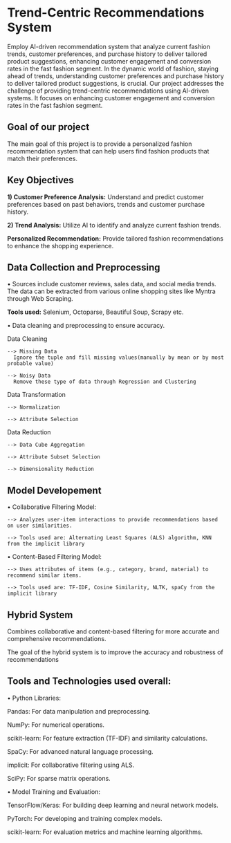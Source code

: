 # Trend-Centric Recommendations System
Employ AI-driven recommendation system that analyze current fashion trends, customer preferences, and purchase history to deliver tailored product suggestions, enhancing customer engagement and conversion rates in the fast fashion segment.
In the dynamic world of fashion, staying ahead of trends, understanding customer preferences and purchase history to deliver tailored product suggestions, is crucial. Our project addresses the challenge of providing trend-centric recommendations using AI-driven systems. It focuses on enhancing customer engagement and conversion rates in the fast fashion segment.
## Goal of our project
The main goal of this project is to provide a personalized fashion recommendation system that can help users find fashion products that match their preferences.
## Key Objectives
**1) Customer Preference Analysis:** Understand and predict customer preferences based on past behaviors, trends and customer purchase history.

**2) Trend Analysis:** Utilize AI to identify and analyze current fashion trends.

**Personalized Recommendation:** Provide tailored fashion recommendations to enhance the shopping experience.

## Data Collection and Preprocessing
• Sources include customer reviews, sales data, and social media trends. The data can be extracted from various online shopping sites like Myntra through Web Scraping. 

**Tools used:** Selenium, Octoparse, Beautiful Soup, Scrapy etc.

• Data cleaning and preprocessing to ensure accuracy.

Data Cleaning
   
    --> Missing Data
      Ignore the tuple and fill missing values(manually by mean or by most probable value)
          
    --> Noisy Data
      Remove these type of data through Regression and Clustering

Data Transformation
   
    --> Normalization   
    
    --> Attribute Selection

Data Reduction
   
    --> Data Cube Aggregation
    
    --> Attribute Subset Selection

    --> Dimensionality Reduction

## Model Developement
• Collaborative Filtering Model:

    --> Analyzes user-item interactions to provide recommendations based on user similarities.
  
    --> Tools used are: Alternating Least Squares (ALS) algorithm, KNN from the implicit library

• Content-Based Filtering Model:

    --> Uses attributes of items (e.g., category, brand, material) to recommend similar items.

    --> Tools used are: TF-IDF, Cosine Similarity, NLTK, spaCy from the implicit library

## Hybrid System

Combines collaborative and content-based filtering for more accurate and comprehensive recommendations.

The goal of the hybrid system is to improve the accuracy and robustness of recommendations

## Tools and Technologies used overall:
• Python Libraries:

  Pandas: For data manipulation and preprocessing.
  
  NumPy: For numerical operations.
  
  scikit-learn: For feature extraction (TF-IDF) and similarity calculations.
  
  SpaCy: For advanced natural language processing.
  
  implicit: For collaborative filtering using ALS.
  
  SciPy: For sparse matrix operations.

  
• Model Training and Evaluation:

  TensorFlow/Keras: For building deep learning and neural network models.
  
  PyTorch: For developing and training complex models.
  
  scikit-learn: For evaluation metrics and machine learning algorithms.
